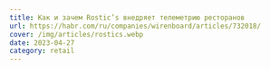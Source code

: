 ```yaml
---
title: Как и зачем Rostic’s внедряет телеметрию ресторанов
url: https://habr.com/ru/companies/wirenboard/articles/732018/
cover: /img/articles/rostics.webp
date: 2023-04-27
category: retail
---
```

